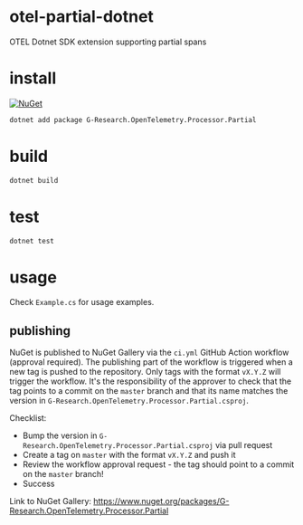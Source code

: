 # otel-partial-dotnet
OTEL Dotnet SDK extension supporting partial spans

# install
[![NuGet](https://img.shields.io/nuget/vpre/G-Research.OpenTelemetry.Processor.Partial)](https://www.nuget.org/packages/G-Research.OpenTelemetry.Processor.Partial/absoluteLatest)

```bash
dotnet add package G-Research.OpenTelemetry.Processor.Partial
```

# build
```bash
dotnet build
```

# test
```bash
dotnet test
```

# usage
Check `Example.cs` for usage examples.

## publishing
NuGet is published to NuGet Gallery via the `ci.yml` GitHub Action workflow (approval required).
The publishing part of the workflow is triggered when a new tag is pushed to the repository. Only tags with the format `vX.Y.Z` will trigger the workflow. It's the responsibility of the approver to check that the tag points to a commit on the `master` branch and that its name matches the version in `G-Research.OpenTelemetry.Processor.Partial.csproj`.

Checklist:
- Bump the version in `G-Research.OpenTelemetry.Processor.Partial.csproj` via pull request
- Create a tag on `master` with the format `vX.Y.Z` and push it
- Review the workflow approval request - the tag should point to a commit on the `master` branch!
- Success

Link to NuGet Gallery: https://www.nuget.org/packages/G-Research.OpenTelemetry.Processor.Partial